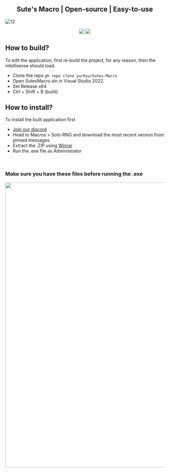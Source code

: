 <h2 align="center">Sute's Macro | Open-source | Easy-to-use</h1>

![12](https://github.com/yurkyu/Sols-RNG-Macro/assets/80363046/ace26121-6e6e-4b05-b7c9-c06ce1cf6ce8)

<p align="center">
<img src="https://dcbadge.vercel.app/api/shield/960948053152501830">
<a href="https://discord.gg/VsRMhhYYQC">
<img src="https://dcbadge.vercel.app/api/server/VsRMhhYYQC">
</a>
</p>

## How to build? <br>
To edit the application, first re-build the project, for any reason, then the intellisense should load.<br>
- Clone the repo `gh repo clone yurkyu/Sutes-Macro`<br>
- Open SutesMacro.sln in Visual Studio 2022.<br>
- Set Release x64<br>
- Ctrl + Shift + B (build)<br>


## How to install? <br>
To install the built application first<br>
- [Join our discord](https://discord.gg/VsRMhhYYQC)<br>
- Head to Macros > Sols-RNG and download the most recent version from pinned messages.<br>
- Extract the .ZIP using [Winrar](https://www.win-rar.com/start.html?&L=0)<br>
- Run the .exe file as Administrator<br>
<br>

### Make sure you have these files before running the .exe <br>
<img src="https://media.discordapp.net/attachments/1167612844779503642/1224074203032981645/Screenshot_39.png?ex=661c2af0&is=6609b5f0&hm=5b5626a7c1e0c3b4910be98e130b37bbbc9b548d42c91b3770b9320c96d9ebe8&=&format=webp&quality=lossless" width="900px">
